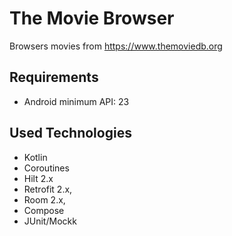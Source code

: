 # The Movie Browser
Browsers movies from https://www.themoviedb.org

## Requirements
* Android minimum API: 23

## Used Technologies
* Kotlin
* Coroutines
* Hilt 2.x
* Retrofit 2.x,
* Room 2.x,
* Compose
* JUnit/Mockk
